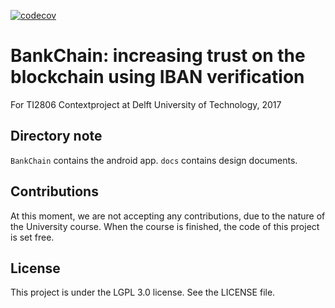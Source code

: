 [![codecov](https://codecov.io/gh/MatthijsKok/TI2806-Contextproject/branch/develop/graph/badge.svg)](https://codecov.io/gh/MatthijsKok/TI2806-Contextproject)

BankChain: increasing trust on the blockchain using IBAN verification
=====================================================================

For TI2806 Contextproject at Delft University of Technology, 2017

## Directory note

`BankChain` contains the android app. `docs` contains design documents.

## Contributions

At this moment, we are not accepting any contributions, due to the nature
of the University course. When the course is finished, the code of this project
is set free.

## License

This project is under the LGPL 3.0 license. See the LICENSE file.
